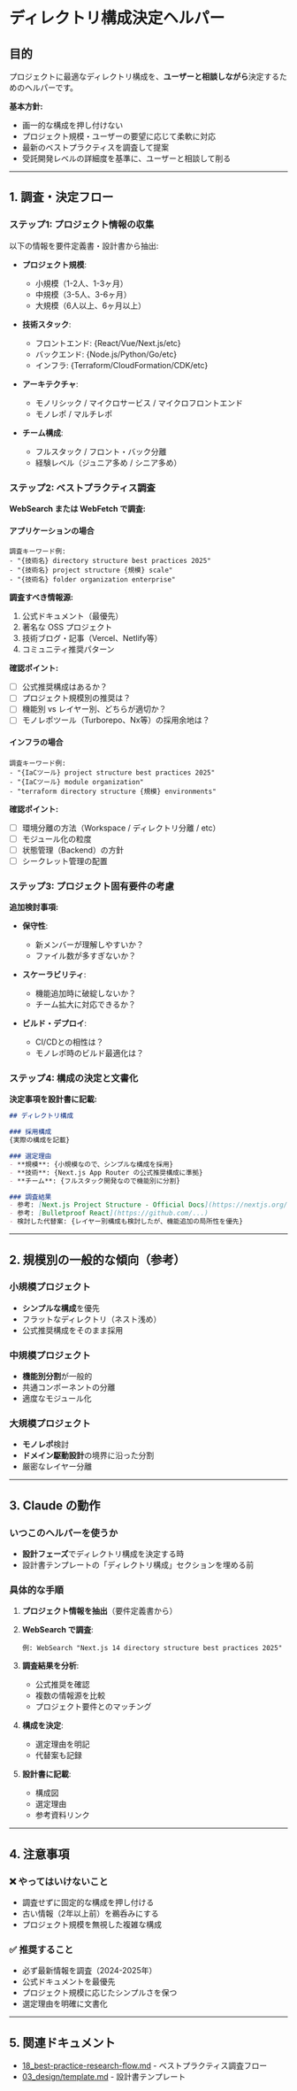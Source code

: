 # ディレクトリ構成決定ヘルパー

## 目的

プロジェクトに最適なディレクトリ構成を、**ユーザーと相談しながら**決定するためのヘルパーです。

**基本方針:**
- 画一的な構成を押し付けない
- プロジェクト規模・ユーザーの要望に応じて柔軟に対応
- 最新のベストプラクティスを調査して提案
- 受託開発レベルの詳細度を基準に、ユーザーと相談して削る

---

## 1. 調査・決定フロー

### ステップ1: プロジェクト情報の収集

以下の情報を要件定義書・設計書から抽出:

- **プロジェクト規模**:
  - 小規模（1-2人、1-3ヶ月）
  - 中規模（3-5人、3-6ヶ月）
  - 大規模（6人以上、6ヶ月以上）

- **技術スタック**:
  - フロントエンド: {React/Vue/Next.js/etc}
  - バックエンド: {Node.js/Python/Go/etc}
  - インフラ: {Terraform/CloudFormation/CDK/etc}

- **アーキテクチャ**:
  - モノリシック / マイクロサービス / マイクロフロントエンド
  - モノレポ / マルチレポ

- **チーム構成**:
  - フルスタック / フロント・バック分離
  - 経験レベル（ジュニア多め / シニア多め）

### ステップ2: ベストプラクティス調査

**WebSearch または WebFetch で調査:**

#### アプリケーションの場合

```
調査キーワード例:
- "{技術名} directory structure best practices 2025"
- "{技術名} project structure {規模} scale"
- "{技術名} folder organization enterprise"
```

**調査すべき情報源:**
1. 公式ドキュメント（最優先）
2. 著名な OSS プロジェクト
3. 技術ブログ・記事（Vercel、Netlify等）
4. コミュニティ推奨パターン

**確認ポイント:**
- [ ] 公式推奨構成はあるか？
- [ ] プロジェクト規模別の推奨は？
- [ ] 機能別 vs レイヤー別、どちらが適切か？
- [ ] モノレポツール（Turborepo、Nx等）の採用余地は？

#### インフラの場合

```
調査キーワード例:
- "{IaCツール} project structure best practices 2025"
- "{IaCツール} module organization"
- "terraform directory structure {規模} environments"
```

**確認ポイント:**
- [ ] 環境分離の方法（Workspace / ディレクトリ分離 / etc）
- [ ] モジュール化の粒度
- [ ] 状態管理（Backend）の方針
- [ ] シークレット管理の配置

### ステップ3: プロジェクト固有要件の考慮

**追加検討事項:**

- **保守性**:
  - 新メンバーが理解しやすいか？
  - ファイル数が多すぎないか？

- **スケーラビリティ**:
  - 機能追加時に破綻しないか？
  - チーム拡大に対応できるか？

- **ビルド・デプロイ**:
  - CI/CDとの相性は？
  - モノレポ時のビルド最適化は？

### ステップ4: 構成の決定と文書化

**決定事項を設計書に記載:**

```markdown
## ディレクトリ構成

### 採用構成
{実際の構成を記載}

### 選定理由
- **規模**: {小規模なので、シンプルな構成を採用}
- **技術**: {Next.js App Router の公式推奨構成に準拠}
- **チーム**: {フルスタック開発なので機能別に分割}

### 調査結果
- 参考: [Next.js Project Structure - Official Docs](https://nextjs.org/docs/...)
- 参考: [Bulletproof React](https://github.com/...)
- 検討した代替案: {レイヤー別構成も検討したが、機能追加の局所性を優先}
```

---

## 2. 規模別の一般的な傾向（参考）

### 小規模プロジェクト
- **シンプルな構成**を優先
- フラットなディレクトリ（ネスト浅め）
- 公式推奨構成をそのまま採用

### 中規模プロジェクト
- **機能別分割**が一般的
- 共通コンポーネントの分離
- 適度なモジュール化

### 大規模プロジェクト
- **モノレポ**検討
- **ドメイン駆動設計**の境界に沿った分割
- 厳密なレイヤー分離

---

## 3. Claude の動作

### いつこのヘルパーを使うか

- **設計フェーズ**でディレクトリ構成を決定する時
- 設計書テンプレートの「ディレクトリ構成」セクションを埋める前

### 具体的な手順

1. **プロジェクト情報を抽出**（要件定義書から）

2. **WebSearch で調査**:
   ```
   例: WebSearch "Next.js 14 directory structure best practices 2025"
   ```

3. **調査結果を分析**:
   - 公式推奨を確認
   - 複数の情報源を比較
   - プロジェクト要件とのマッチング

4. **構成を決定**:
   - 選定理由を明記
   - 代替案も記録

5. **設計書に記載**:
   - 構成図
   - 選定理由
   - 参考資料リンク

---

## 4. 注意事項

### ❌ やってはいけないこと
- 調査せずに固定的な構成を押し付ける
- 古い情報（2年以上前）を鵜呑みにする
- プロジェクト規模を無視した複雑な構成

### ✅ 推奨すること
- 必ず最新情報を調査（2024-2025年）
- 公式ドキュメントを最優先
- プロジェクト規模に応じたシンプルさを保つ
- 選定理由を明確に文書化

---

## 5. 関連ドキュメント

- [18_best-practice-research-flow.md](../.claude/docs/10_facilitation/18_best-practice-research-flow.md) - ベストプラクティス調査フロー
- [03_design/template.md](../.claude/docs/30_templates/03_design/template.md) - 設計書テンプレート
